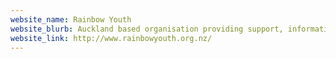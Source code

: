 ```yaml
---
website_name: Rainbow Youth
website_blurb: Auckland based organisation providing support, information, advocacy & education for queer young people & their families.
website_link: http://www.rainbowyouth.org.nz/
---
```


